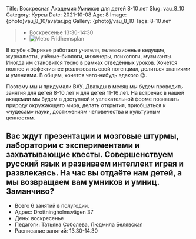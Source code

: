 Title: Воскресная Академия Умников для детей 8-10 лет
Slug: vau_8_10
Category: Курсы
Date: 2021-10-08
Age: 8
Image: {photo}vau_8_10/avatar.jpg
Gallery: {photo}/vau_8_10
Tags: 8-10 лет

> * Воскресенье 13:30-14:30
> * ![Metro]({static}/images/metro.png) Fridhemsplan

В клубе «Эврике» работают учителя, телевизионные ведущие, журналисты, учёные-биологи, инженеры, психологи, музыканты. Иногда им становится тесно в рамках отведённых уроков. Хочется полнее и эффективнее реализовать свой потенциал, делиться знаниями и умениями. В общем, хочется чего-нибудь эдакого 😉. 

Поэтому мы и придумали ВАУ. Дважды в месяц мы будем проводить занятия для детей 8-10 лет и для детей 11-16 лет.
На встречах в нашей академии мы будем в доступной и увлекательной форме познавать природу окружающего мира, делать открытия, приобщаться к «чудесам» науки, достижениям человечества и культурным ценностям. 

Вас ждут презентации и мозговые штурмы, лаборатории с экспериментами и захватывающие квесты. Совершенствуем русский язык и развиваем интеллект играя и развлекаясь.
На час вы отдаёте нам детей, а мы возвращаем вам умников и умниц. Заманчиво?
             
---

* Всего 6 занятий в полугодии.
* Адрес: Drottningholmsvägen 37 
* День: воскресенье
* Педагоги: Татьяна Соболева, Людмила Белявская
* Расписание занятий: 13.30-14.30
